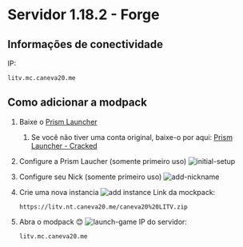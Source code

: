 # Servidor 1.18.2 - Forge

## Informações de conectividade

IP:

```shell
litv.mc.caneva20.me
```

## Como adicionar a modpack

1. Baixe o [Prism Launcher](https://prismlauncher.org/download/)
   1. Se você não tiver uma conta original, baixe-o por aqui: [Prism Launcher - Cracked](https://github.com/Diegiwg/PrismLauncher-Cracked#downloads-mediafire)
2. Configure a Prism Laucher (somente primeiro uso) ![initial-setup](/content/initial-setup.gif)
3. Configure seu Nick (somente primeiro uso) ![add-nickname](content/add-nickname.gif)
4. Crie uma nova instancia ![add instance](/content/add-modpack.gif)
    Link da mockpack:

    ```shell
    https://litv.nt.caneva20.me/caneva20%20LITV.zip
    ```

5. Abra o modpack 😊 ![launch-game](content/add-server.gif)
    IP do servidor:

    ```shell
    litv.mc.caneva20.me
    ```
